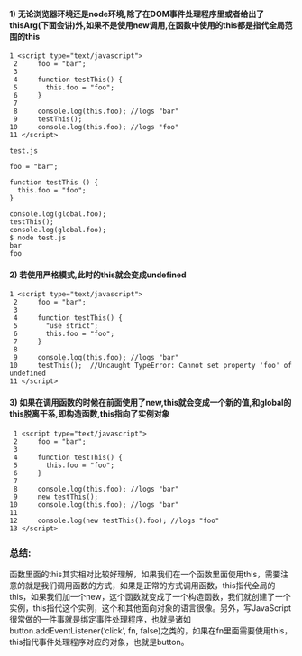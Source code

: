 #### 1) 无论浏览器环境还是node环境,除了在DOM事件处理程序里或者给出了thisArg(下面会讲)外,如果不是使用new调用,在函数中使用的this都是指代全局范围的this

```
1 <script type="text/javascript">
 2     foo = "bar";
 3 
 4     function testThis() {
 5       this.foo = "foo";
 6     }
 7 
 8     console.log(this.foo); //logs "bar"
 9     testThis();
10     console.log(this.foo); //logs "foo"
11 </script>
```

```
test.js

foo = "bar";

function testThis () {
  this.foo = "foo";
}

console.log(global.foo);
testThis();
console.log(global.foo);
$ node test.js
bar
foo
```

#### 2) 若使用严格模式,此时的this就会变成undefined

```
1 <script type="text/javascript">
 2     foo = "bar";
 3 
 4     function testThis() {
 5       "use strict";
 6       this.foo = "foo";
 7     }
 8 
 9     console.log(this.foo); //logs "bar"
10     testThis();  //Uncaught TypeError: Cannot set property 'foo' of undefined 
11 </script>
```

#### 3) 如果在调用函数的时候在前面使用了new,this就会变成一个新的值,和global的this脱离干系,即构造函数,this指向了实例对象

```
 1 <script type="text/javascript">
 2     foo = "bar";
 3 
 4     function testThis() {
 5       this.foo = "foo";
 6     }
 7 
 8     console.log(this.foo); //logs "bar"
 9     new testThis();
10     console.log(this.foo); //logs "bar"
11 
12     console.log(new testThis().foo); //logs "foo"
13 </script>
```

### 总结:

函数里面的this其实相对比较好理解，如果我们在一个函数里面使用this，需要注意的就是我们调用函数的方式，如果是正常的方式调用函数，this指代全局的this，如果我们加一个new，这个函数就变成了一个构造函数，我们就创建了一个实例，this指代这个实例，这个和其他面向对象的语言很像。另外，写JavaScript很常做的一件事就是绑定事件处理程序，也就是诸如button.addEventListener(‘click’, fn, false)之类的，如果在fn里面需要使用this，this指代事件处理程序对应的对象，也就是button。 